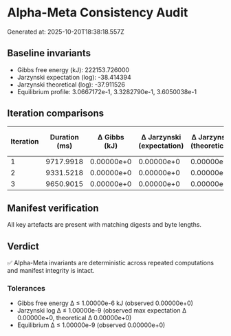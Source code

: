 # Alpha-Meta Consistency Audit

Generated at: 2025-10-20T18:38:18.557Z

## Baseline invariants

- Gibbs free energy (kJ): 222153.726000
- Jarzynski expectation (log): -38.414394
- Jarzynski theoretical (log): -37.911526
- Equilibrium profile: 3.0667172e-1, 3.3282790e-1, 3.6050038e-1

## Iteration comparisons

| Iteration | Duration (ms) | Δ Gibbs (kJ) | Δ Jarzynski (expectation) | Δ Jarzynski (theoretical) | Δ Equilibrium (L∞) |
| --- | --- | --- | --- | --- | --- |
| 1 | 9717.9918 | 0.00000e+0 | 0.00000e+0 | 0.00000e+0 | 0.00000e+0 |
| 2 | 9331.5218 | 0.00000e+0 | 0.00000e+0 | 0.00000e+0 | 0.00000e+0 |
| 3 | 9650.9015 | 0.00000e+0 | 0.00000e+0 | 0.00000e+0 | 0.00000e+0 |

## Manifest verification

All key artefacts are present with matching digests and byte lengths.

## Verdict

✅ Alpha-Meta invariants are deterministic across repeated computations and manifest integrity is intact.

### Tolerances

- Gibbs free energy Δ ≤ 1.00000e-6 kJ (observed 0.00000e+0)
- Jarzynski log Δ ≤ 1.00000e-9 (observed max expectation Δ 0.00000e+0, theoretical Δ 0.00000e+0)
- Equilibrium Δ ≤ 1.00000e-9 (observed 0.00000e+0)
